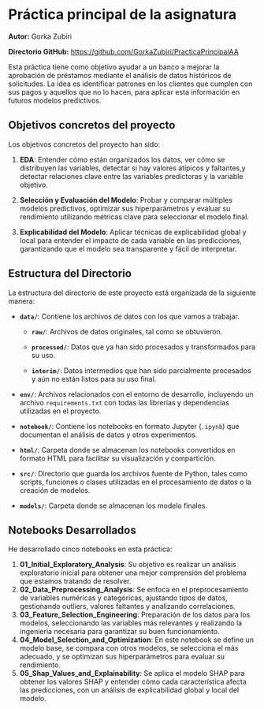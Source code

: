# Práctica principal de la asignatura

**Autor:** Gorka Zubiri 

**Directorio GitHub:** https://github.com/GorkaZubiri/PracticaPrincipalAA

Esta práctica tiene como objetivo ayudar a un banco a mejorar la aprobación de préstamos mediante el análisis de datos históricos de solicitudes. La idea es identificar patrones en los clientes que cumplen con sus pagos y aquellos que no lo hacen, para aplicar esta información en futuros modelos predictivos.

## Objetivos concretos del proyecto
Los objetivos concretos del proyecto han sido:  

1. **EDA**: Entender cómo están organizados los datos, ver cómo se distribuyen las variables, detectar si hay valores atípicos y faltantes,y detectar relaciones clave entre las variables predictoras y la variable objetivo.  

2. **Selección y Evaluación del Modelo**: Probar y comparar múltiples modelos predictivos, optimizar sus hiperparámetros y evaluar su rendimiento utilizando métricas clave para seleccionar el modelo final.  

3. **Explicabilidad del Modelo**: Aplicar técnicas de explicabilidad global y local para entender el impacto de cada variable en las predicciones, garantizando que el modelo sea transparente y fácil de interpretar.  


## Estructura del Directorio

La estructura del directorio de este proyecto está organizada de la siguiente manera:

- **`data/`**: Contiene los archivos de datos con los que vamos a trabajar.

  - **`raw/`**: Archivos de datos originales, tal como se obtuvieron.
  
  - **`processed/`**: Datos que ya han sido procesados y transformados para su uso.
  
  - **`interim/`**: Datos intermedios que han sido parcialmente procesados y aún no están listos para su uso final.
  
  
- **`env/`**: Archivos relacionados con el entorno de desarrollo, incluyendo un archivo `requirements.txt` con todas las librerías y dependencias utilizadas en el proyecto.


- **`notebook/`**: Contiene los notebooks en formato Jupyter (`.ipynb`) que documentan el análisis de datos y otros experimentos.


- **`html/`**: Carpeta donde se almacenan los notebooks convertidos en formato HTML para facilitar su visualización y compartición.


- **`src/`**: Directorio que guarda los archivos fuente de Python, tales como scripts, funciones o clases utilizadas en el procesamiento de datos o la creación de modelos.

- **`models/`**: Carpeta donde se almacenan los modelo finales.

## Notebooks Desarrollados

He desarrollado cinco notebooks en esta práctica:

1. **01_Initial_Exploratory_Analysis**: Su objetivo es realizar un análisis exploratorio inicial para obtener una mejor comprensión del problema que estamos tratando de resolver.
2. **02_Data_Preprocessing_Analysis**:  Se enfoca en el preprocesamiento de variables numéricas y categóricas, ajustando tipos de datos, gestionando outliers, valores faltantes y analizando correlaciones.
3. **03_Feature_Selection_Engineering**: Preparación de los datos para los modelos, seleccionando las variables más relevantes y realizando la ingeniería necesaria para garantizar su buen funcionamiento.
4. **04_Model_Selection_and_Optimization**: En este notebook se define un modelo base, se compara con otros modelos, se selecciona el más adecuado, y se optimizan sus hiperparámetros para evaluar su rendimiento.
5. **05_Shap_Values_and_Explainability**: Se aplica el modelo SHAP para obtener los valores SHAP y entender cómo cada característica afecta las predicciones, con un análisis de explicabilidad global y local del modelo.
